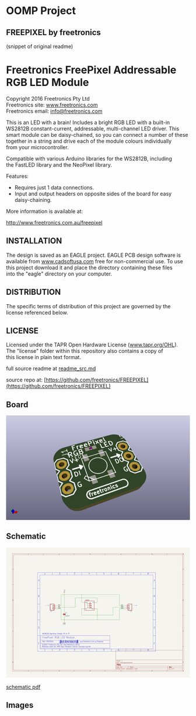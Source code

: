 # OOMP Project  
## FREEPIXEL  by freetronics  
  
(snippet of original readme)  
  
Freetronics FreePixel Addressable RGB LED Module  
=================================================  
Copyright 2016 Freetronics Pty Ltd    
Freetronics site:  www.freetronics.com    
Freetronics email: info@freetronics.com    
  
This is an LED with a brain! Includes a bright RGB LED with a built-in  
WS2812B constant-current, addressable, multi-channel LED driver. This  
smart module can be daisy-chained, so you can connect a number of these  
together in a string and drive each of the module colours individually  
from your microcontroller.  
  
Compatible with various Arduino libraries for the WS2812B, including  
the FastLED library and the NeoPixel library.  
  
Features:  
  
 * Requires just 1 data connections.  
 * Input and output headers on opposite sides of the board for easy  
   daisy-chaining.  
  
More information is available at:  
  
  http://www.freetronics.com.au/freepixel  
  
  
INSTALLATION  
------------  
The design is saved as an EAGLE project. EAGLE PCB design software is  
available from www.cadsoftusa.com free for non-commercial use. To use  
this project download it and place the directory containing these files  
into the "eagle" directory on your computer.  
  
  
DISTRIBUTION  
------------  
The specific terms of distribution of this project are governed by the  
license referenced below.  
  
  
LICENSE  
-------  
Licensed under the TAPR Open Hardware License (www.tapr.org/OHL).  
The "license" folder within this repository also contains a copy of  
this license in plain text format.  
  
  full source readme at [readme_src.md](readme_src.md)  
  
source repo at: [https://github.com/freetronics/FREEPIXEL](https://github.com/freetronics/FREEPIXEL)  
## Board  
  
[![working_3d.png](working_3d_600.png)](working_3d.png)  
## Schematic  
  
[![working_schematic.png](working_schematic_600.png)](working_schematic.png)  
  
[schematic pdf](working_schematic.pdf)  
## Images  
